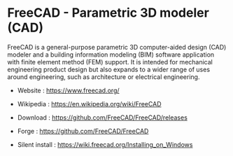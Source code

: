# FreeCAD - Parametric 3D modeler (CAD)

FreeCAD is a general-purpose parametric 3D computer-aided design (CAD)
modeler and a building information modeling (BIM) software application
with finite element method (FEM) support. It is intended for mechanical
engineering product design but also expands to a wider range of uses
around engineering, such as architecture or electrical engineering.

* Website : https://www.freecad.org/
* Wikipedia : https://en.wikipedia.org/wiki/FreeCAD

* Download : https://github.com/FreeCAD/FreeCAD/releases
* Forge : https://github.com/FreeCAD/FreeCAD
* Silent install : https://wiki.freecad.org/Installing_on_Windows
